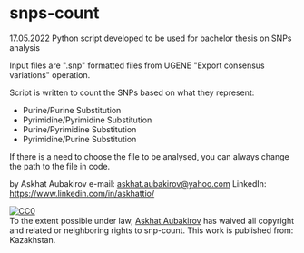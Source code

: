 # snps-count
17.05.2022
Python script developed to be used for bachelor thesis on SNPs analysis

Input files are ".snp" formatted files from UGENE "Export consensus variations" operation.

Script is written to count the SNPs based on what they represent:
  - Purine/Purine Substitution
  - Pyrimidine/Pyrimidine Substitution
  - Purine/Pyrimidine Substitution
  - Pyrimidine/Purine Substitution

If there is a need to choose the file to be analysed, you can always change the path to the file in code.

by Askhat Aubakirov
e-mail: askhat.aubakirov@yahoo.com
LinkedIn: https://www.linkedin.com/in/askhattio/

<p xmlns:dct="http://purl.org/dc/terms/" xmlns:vcard="http://www.w3.org/2001/vcard-rdf/3.0#">
  <a rel="license"
     href="http://creativecommons.org/publicdomain/zero/1.0/">
    <img src="http://i.creativecommons.org/p/zero/1.0/88x31.png" style="border-style: none;" alt="CC0" />
  </a>
  <br />
  To the extent possible under law,
  <a rel="dct:publisher"
     href="https://www.linkedin.com/in/askhattio/">
    <span property="dct:title">Askhat Aubakirov</span></a>
  has waived all copyright and related or neighboring rights to
  <span property="dct:title">snp-count</span>.
This work is published from:
<span property="vcard:Country" datatype="dct:ISO3166"
      content="KZ" about="https://www.linkedin.com/in/askhattio/">
  Kazakhstan</span>.
</p>
